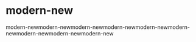 # modern-new
modern-newmodern-newmodern-newmodern-newmodern-newmodern-newmodern-newmodern-newmodern-new
